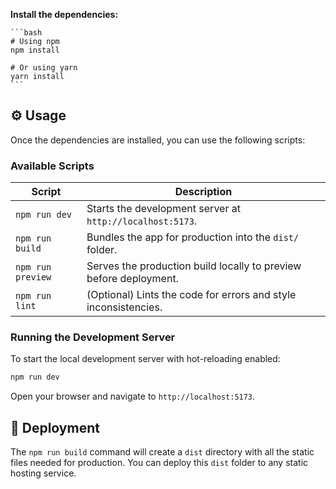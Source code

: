 **Install the dependencies:**

    ```bash
    # Using npm
    npm install

    # Or using yarn
    yarn install
    ```

## ⚙️ Usage

Once the dependencies are installed, you can use the following scripts:

### Available Scripts

| Script                | Description                                                          |
| --------------------- | -------------------------------------------------------------------- |
| `npm run dev`         | Starts the development server at `http://localhost:5173`.              |
| `npm run build`       | Bundles the app for production into the `dist/` folder.                |
| `npm run preview`     | Serves the production build locally to preview before deployment.      |
| `npm run lint`        | (Optional) Lints the code for errors and style inconsistencies.        |

### Running the Development Server

To start the local development server with hot-reloading enabled:

```bash
npm run dev
```

Open your browser and navigate to `http://localhost:5173`.

## 🚢 Deployment

The `npm run build` command will create a `dist` directory with all the static files needed for production. You can deploy this `dist` folder to any static hosting service.

